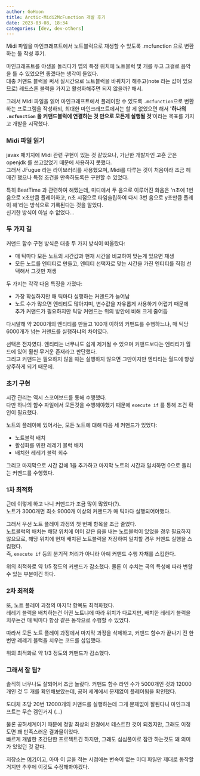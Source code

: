 ```yaml
---
author: GoHoon
title: Arctic-Midi2McFunction 개발 후기
date: 2023-03-08, 18:34
categories: [dev, dev-others]
---
```


Midi 파일을 마인크래프트에서 노트블럭으로 재생할 수 있도록 .mcfunction 으로 변환하는 툴 작성 후기.  
<!-- Excerpt -->
마인크래프트를 야생을 돌리다가 맵의 특정 위치에 노트블럭 몇 개를 두고 그걸로 음악을 틀 수 있었으면 좋겠다는 생각이 들었다.  
대충 커맨드 블럭을 써서 실시간으로 노트블럭을 바꿔치기 해주고(note 라는 값이 있으므로) 레드스톤 블럭을 가지고 활성화해주면 되지 않을까? 해서.  

그래서 Midi 파일을 읽어 마인크래프트에서 플레이할 수 있도록 `.mcfunction`으로 변환하는 프로그램을 작성하되, 
최대한 마인크래프트에서는 할 게 없었으면 해서 '**하나의 `.mcfunction` 을 커맨드블럭에 연결하는 것 만으로 모든게 실행될 것**'이라는 목표를 가지고 개발을 시작했다.

### Midi 파일 읽기
javax 패키지에 Midi 관련 구현이 있는 것 같았으나, 가난한 개발자인 고훈 군은 openjdk 를 쓰고있었기 때문에 사용하지 못했다.  
그래서 JFugue 라는 라이브러리를 사용했으며, Midi를 다루는 것이 처음이라 조금 헤매긴 했으나 특정 조건을 만족하도록은 구현할 수 있었다.  

특히 BeatTime 과 관련하여 해멨는데, 미디에서 두 음으로 이루어진 화음은 'n초에 1번 음으로 x초만큼 플레이하고, n초 시점으로 타임슬립하여 다시 3번 음으로 y초만큼 플레이 해'라는 방식으로 기록된다는 것을 알았다.  
신기한 방식이 아닐 수 없었다...

### 두 가지 길
커맨드 함수 구현 방식은 대충 두 가지 방식이 떠올랐다:
- 매 틱마다 모든 노트의 시간값과 현재 시간을 비교하여 맞는게 있으면 재생
- 모든 노트를 엔티티로 만들고, 엔티티 선택자로 맞는 시간을 가진 엔티티를 직접 선택해서 그것만 재생

두 가지는 각각 다음 특징을 가졌다:
- 가장 확실하지만 매 틱마다 실행하는 커맨드가 늘어남
- 노트 수가 많으면 엔티티도 많아지며, 변수값을 자유롭게 사용하기 어렵기 때문에 추가 커맨드가 필요하지만 틱당 커맨드는 위의 방안에 비해 크게 줄어듬

다시말해 약 2000개의 엔티티를 만들고 100개 이하의 커맨드를 수행하느냐, 매 틱당 6000개가 넘는 커맨드를 실행하냐의 차이였다.  

선택은 전자였다. 엔티티는 너무나도 쉽게 제거될 수 있으며 커맨드보다는 엔티티가 월드에 있어 훨씬 무거운 존재라고 판단했다.  
그리고 커맨드는 필요하지 않을 때는 실행하지 않으면 그만이지만 엔티티는 월드에 항상 상주하게 되기 때문에.

### 초기 구현
시간 관리는 역시 스코어보드를 통해 수행했다.  
다만 하나의 함수 파일에서 모든것을 수행해야했기 때문에 `execute if` 를 통해 조건 확인이 필요했다.

노트의 플레이에 있어서는, 모든 노트에 대해 다음 세 커맨드가 있었다:
- 노트블럭 배치
- 활성화를 위한 레레기 블럭 배치
- 배치한 레레기 블럭 회수

그리고 마지막으로 시간 값에 1을 추가하고 마지막 노트의 시간과 일치하면 0으로 돌리는 커맨드를 수행했다.

### 1차 최적화
근데 이렇게 하고 나니 커맨드가 조금 많이 많았다(?).  
노트가 3000개면 최소 9000개 이상의 커맨드가 매 틱마다 실행되어야했다.  

그래서 우선 노트 플레이 과정의 첫 번째 항목을 조금 줄였다.  
노트블럭의 배치는 해당 위치에 이미 같은 음을 내는 노트블럭이 있었을 경우 필요하지 않으므로, 해당 위치에 현재 배치된 노트블럭을 저장하여 일치할 경우 커맨드 실행을 스킵했다.  
즉, `execute if` 등의 분기적 처리가 아니라 아예 커맨드 수행 자채를 스킵한다.  

위의 최적화로 약 1/5 정도의 커맨드가 감소했다. 물론 이 수치는 곡의 특성에 따라 변할 수 있는 부분이긴 하다.  

### 2차 최적화
또, 노트 플레이 과정의 마지막 항목도 최적화했다.  
레레기 블럭을 배치하는건 어떤 노트냐에 따라 위치가 다르지만, 배치한 레레기 블럭을 치우는건 매 틱마다 항상 같은 동작으로 수행할 수 있었다.  

따라서 모든 노트 플레이 과정에서 마지막 과정을 삭제하고, 커맨드 함수가 끝나기 전 한 번만 레레기 블럭을 치우는 코드를 삽입했다.

위의 최적화로 약 1/3 정도의 커맨드가 감소했다.  

### 그래서 잘 됨?
솔직히 너무나도 잘되어서 조금 놀랐다.
커맨드 함수 라인 수가 5000개인 것과 12000개인 것 두 개를 확인해보았는데, 공허 세계에서 문제없이 플레이됨을 확인했다.  

도대체 초당 20번 12000개의 커맨드를 실행하는데 그게 문제없이 잘된다니 마인크래프트는 무슨 겜인거지 (...)   

물론 공허세계이기 때문에 정말 최상의 환경에서 테스트한 것이 되겠지만, 그래도 이정도면 꽤 만족스러운 결과물이었다.  
빠르게 개발한 초간단한 프로젝트긴 하지만, 그래도 심심풀이로 잠깐 하는것도 꽤 의미가 있었던 것 같다.  

저장소는 [여기](https://github.com/hoonkun/arctic-midi2mcfunction)이고, 아마 이 글을 적는 시점에는 변속이 없는 미디 파일만 제대로 동작할거지만 추후에 이것도 수정해봐야겠다.
